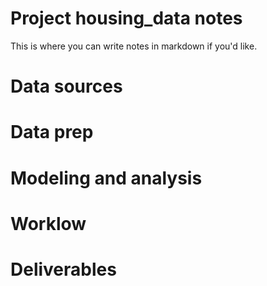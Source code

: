 # Project housing_data notes

 
This is where you can write notes in markdown if you'd like.

# Data sources


# Data prep


# Modeling and analysis


# Worklow


# Deliverables
